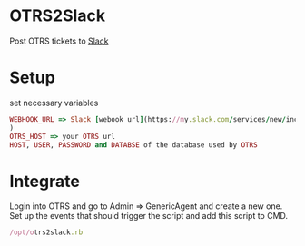 # OTRS2Slack

Post OTRS tickets to [Slack](https://slack.com/)

# Setup

set necessary variables
``` ruby
WEBHOOK_URL => Slack [webook url](https://my.slack.com/services/new/incoming-webhook
)
OTRS_HOST => your OTRS url
HOST, USER, PASSWORD and DATABSE of the database used by OTRS
```

# Integrate

Login into OTRS and go to Admin => GenericAgent and create a new one.
Set up the events that should trigger the script and add this script to CMD.
``` ruby
/opt/otrs2slack.rb
```
